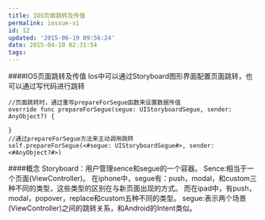 ```yaml
---
title: IOS页面跳转及传值
permalink: iosxue-xi
id: 12
updated: '2015-06-19 09:56:24'
date: 2015-04-10 02:31:54
tags:
---
```



####IOS页面跳转及传值
Ios中可以通过Storyboard图形界面配置页面跳转，也可以通过写代码进行跳转
	
    //页面跳转时，通过重写prepareForSegue函数来设置数据传值
    override func prepareForSegue(segue: UIStoryboardSegue, sender: AnyObject?) {
    
    }
    //通过prepareForSegue方法来主动调用跳转
    self.prepareForSegue(<#segue: UIStoryboardSegue#>, sender: <#AnyObject?#>)


####概念
Storyboard：用户管理sence和segue的一个容器。
Sence:相当于一个页面(ViewController)。
       在iphone中，segue有：push，modal，和custom三种不同的类型，这些类型的区别在与新页面出现的方式。
而在ipad中，有push，modal，popover，replace和custom五种不同的类型。
segue:表示两个场景(ViewController)之间的跳转关系，和Android的Intent类似。